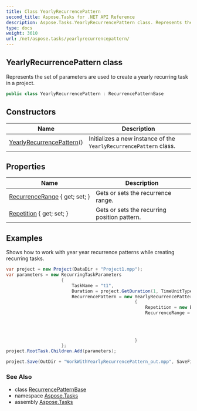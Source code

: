 ```yaml
---
title: Class YearlyRecurrencePattern
second_title: Aspose.Tasks for .NET API Reference
description: Aspose.Tasks.YearlyRecurrencePattern class. Represents the set of parameters are used to create a yearly recurring task in a project
type: docs
weight: 3610
url: /net/aspose.tasks/yearlyrecurrencepattern/
---
```

## YearlyRecurrencePattern class

Represents the set of parameters are used to create a yearly recurring task in a project.

```csharp
public class YearlyRecurrencePattern : RecurrencePatternBase
```

## Constructors

| Name | Description |
| --- | --- |
| [YearlyRecurrencePattern](yearlyrecurrencepattern/)() | Initializes a new instance of the `YearlyRecurrencePattern` class. |

## Properties

| Name | Description |
| --- | --- |
| [RecurrenceRange](../../aspose.tasks/recurrencepatternbase/recurrencerange/) { get; set; } | Gets or sets the recurrence range. |
| [Repetition](../../aspose.tasks/yearlyrecurrencepattern/repetition/) { get; set; } | Gets or sets the recurring position pattern. |

## Examples

Shows how to work with year year recurrence patterns while creating recurring tasks.

```csharp
var project = new Project(DataDir + "Project1.mpp");
var parameters = new RecurringTaskParameters
                     {
                         TaskName = "t1",
                         Duration = project.GetDuration(1, TimeUnitType.Day),
                         RecurrencePattern = new YearlyRecurrencePattern
                                                 {
                                                     Repetition = new ByYearDayRepetition { DayPosition = 1, Month = Month.July },
                                                     RecurrenceRange = new EndByRecurrenceRange
                                                                           {
                                                                               Start = new DateTime(2018, 7, 1, 8, 0, 0),
                                                                               Finish = new DateTime(2019, 7, 1, 17, 0, 0)
                                                                           }
                                                 }
                     };
project.RootTask.Children.Add(parameters);

project.Save(OutDir + "WorkWithYearlyRecurrencePattern_out.mpp", SaveFileFormat.Mpp);
```

### See Also

* class [RecurrencePatternBase](../recurrencepatternbase/)
* namespace [Aspose.Tasks](../../aspose.tasks/)
* assembly [Aspose.Tasks](../../)


